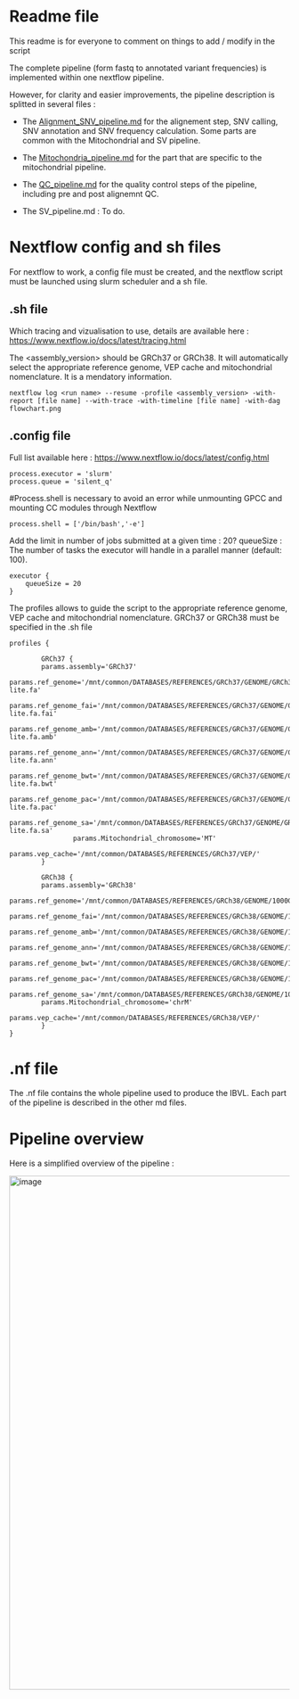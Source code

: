 
# Readme file

This readme is for everyone to comment on things to add / modify in the script

The complete pipeline (form fastq to annotated variant frequencies) is implemented within one nextflow pipeline.

However, for clarity and easier improvements, the pipeline description is splitted in several files :

- The [Alignment_SNV_pipeline.md](https://github.com/scorreard/IBVL/blob/main/Nextflow_script/GPCC_version/Alignment_SNV_pipeline.md) for the alignement step, SNV calling, SNV annotation and SNV frequency calculation. Some parts are common with the Mitochondrial and SV pipeline.

- The [Mitochondria_pipeline.md](https://github.com/scorreard/IBVL/blob/main/Nextflow_script/GPCC_version/Mitochondria_pipeline.md) for the part that are specific to the mitochondrial pipeline.

- The [QC_pipeline.md](https://github.com/scorreard/IBVL/blob/main/Nextflow_script/GPCC_version/QC_pipeline.md) for the quality control steps of the pipeline, including pre and post alignemnt QC.

- The SV_pipeline.md : To do.

# Nextflow config and sh files

For nextflow to work, a config file must be created, and the nextflow script must be launched using slurm scheduler and a sh file.

## .sh file

Which tracing and vizualisation to use, details are available here : https://www.nextflow.io/docs/latest/tracing.html

The <assembly_version> should be GRCh37 or GRCh38. It will automatically select the appropriate reference genome, VEP cache and mitochondrial nomenclature. It is a mendatory information.

```
nextflow log <run name> --resume -profile <assembly_version> -with-report [file name] --with-trace -with-timeline [file name] -with-dag flowchart.png
```  

## .config file

Full list available here : https://www.nextflow.io/docs/latest/config.html

```
process.executor = 'slurm'
process.queue = 'silent_q'
```

#Process.shell is necessary to avoid an error while unmounting GPCC and mounting CC modules through Nextflow
```  
process.shell = ['/bin/bash','-e']
```
  
Add the limit in number of jobs submitted at a given time : 20?
queueSize : The number of tasks the executor will handle in a parallel manner (default: 100).
```
executor {
    queueSize = 20
}
```  

The profiles allows to guide the script to the appropriate reference genome, VEP cache and mitochondrial nomenclature. GRCh37 or GRCh38 must be specified in the .sh file

```
profiles {

        GRCh37 {
		params.assembly='GRCh37'
                params.ref_genome='/mnt/common/DATABASES/REFERENCES/GRCh37/GENOME/GRCh37-lite.fa'
                params.ref_genome_fai='/mnt/common/DATABASES/REFERENCES/GRCh37/GENOME/GRCh37-lite.fa.fai'
                params.ref_genome_amb='/mnt/common/DATABASES/REFERENCES/GRCh37/GENOME/GRCh37-lite.fa.amb'
                params.ref_genome_ann='/mnt/common/DATABASES/REFERENCES/GRCh37/GENOME/GRCh37-lite.fa.ann'
                params.ref_genome_bwt='/mnt/common/DATABASES/REFERENCES/GRCh37/GENOME/GRCh37-lite.fa.bwt'
                params.ref_genome_pac='/mnt/common/DATABASES/REFERENCES/GRCh37/GENOME/GRCh37-lite.fa.pac'
                params.ref_genome_sa='/mnt/common/DATABASES/REFERENCES/GRCh37/GENOME/GRCh37-lite.fa.sa'            
                params.Mitochondrial_chromosome='MT'
		params.vep_cache='/mnt/common/DATABASES/REFERENCES/GRCh37/VEP/'
        }

        GRCh38 {
		params.assembly='GRCh38'
                params.ref_genome='/mnt/common/DATABASES/REFERENCES/GRCh38/GENOME/1000G/GRCh38_full_analysis_set_plus_decoy_hla.fa'
                params.ref_genome_fai='/mnt/common/DATABASES/REFERENCES/GRCh38/GENOME/1000G/GRCh38_full_analysis_set_plus_decoy_hla.fa.fai'
                params.ref_genome_amb='/mnt/common/DATABASES/REFERENCES/GRCh38/GENOME/1000G/GRCh38_full_analysis_set_plus_decoy_hla.fa.amb'
                params.ref_genome_ann='/mnt/common/DATABASES/REFERENCES/GRCh38/GENOME/1000G/GRCh38_full_analysis_set_plus_decoy_hla.fa.ann'
                params.ref_genome_bwt='/mnt/common/DATABASES/REFERENCES/GRCh38/GENOME/1000G/GRCh38_full_analysis_set_plus_decoy_hla.fa.bwt'
                params.ref_genome_pac='/mnt/common/DATABASES/REFERENCES/GRCh38/GENOME/1000G/GRCh38_full_analysis_set_plus_decoy_hla.fa.pac'
                params.ref_genome_sa='/mnt/common/DATABASES/REFERENCES/GRCh38/GENOME/1000G/GRCh38_full_analysis_set_plus_decoy_hla.fa.sa' 
		params.Mitochondrial_chromosome='chrM'
		params.vep_cache='/mnt/common/DATABASES/REFERENCES/GRCh38/VEP/'
        }
}
```



# .nf file

The .nf file contains the whole pipeline used to produce the IBVL. Each part of the pipeline is described in the other md files.
 
 # Pipeline overview
 
 Here is a simplified overview of the pipeline :
 
 
 <img width="922" alt="image" src="https://user-images.githubusercontent.com/54953390/141167242-8bef9c97-ab39-403f-b758-19708b811c12.png">

